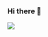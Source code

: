 ### Hi there 👋

![](https://github-readme-stats.muukii-app.vercel.app/api?username=muukii&show_icons=true&theme=radical)
